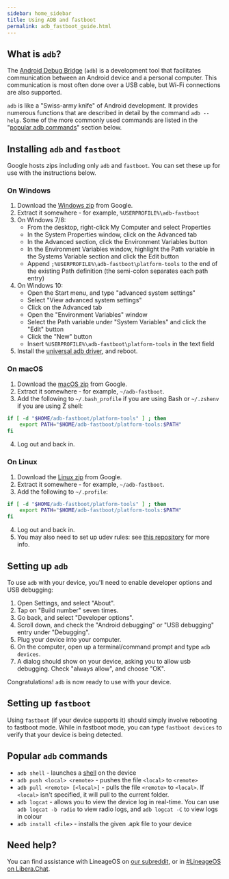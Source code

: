 ```yaml
---
sidebar: home_sidebar
title: Using ADB and fastboot
permalink: adb_fastboot_guide.html
---
```

## What is `adb`?
The [Android Debug Bridge](https://en.wikipedia.org/wiki/Android_Debug_Bridge) (`adb`) is a development tool that facilitates communication between an Android
device and a personal computer. This communication is most often done over a USB cable, but Wi-Fi
connections are also supported.

`adb` is like a "Swiss-army knife" of Android development. It provides numerous functions that are
described in detail by the command `adb --help`. Some of the more commonly used
commands are listed in the "[popular adb commands](#popular-adb-commands)" section below.

## Installing `adb` and `fastboot`

Google hosts zips including only `adb` and `fastboot`. You can set these up for use with the instructions below.

### On Windows
1. Download the [Windows zip](https://dl.google.com/android/repository/platform-tools-latest-windows.zip) from Google.
2. Extract it somewhere - for example, `%USERPROFILE%\adb-fastboot`
3. On Windows 7/8:
    * From the desktop, right-click My Computer and select Properties
    * In the System Properties window, click on the Advanced tab
    * In the Advanced section, click the Environment Variables button
    * In the Environment Variables window, highlight the Path variable in the Systems Variable section and click the Edit button
    * Append `;%USERPROFILE%\adb-fastboot\platform-tools` to the end of the existing Path definition (the semi-colon separates each path entry)
4. On Windows 10:
    * Open the Start menu, and type "advanced system settings"
    * Select "View advanced system settings"
    * Click on the Advanced tab
    * Open the "Environment Variables" window
    * Select the Path variable under "System Variables" and click the "Edit" button
    * Click the "New" button
    * Insert `%USERPROFILE%\adb-fastboot\platform-tools` in the text field
5. Install the [universal adb driver](https://github.com/koush/UniversalAdbDriver), and reboot.

### On macOS
1. Download the [macOS zip](https://dl.google.com/android/repository/platform-tools-latest-darwin.zip) from Google.
2. Extract it somewhere - for example, `~/adb-fastboot`.
3. Add the following to `~/.bash_profile` if you are using Bash or `~/.zshenv` if you are using Z shell:
```sh
if [ -d "$HOME/adb-fastboot/platform-tools" ] ; then
    export PATH="$HOME/adb-fastboot/platform-tools:$PATH"
fi
```
4. Log out and back in.

### On Linux
1. Download the [Linux zip](https://dl.google.com/android/repository/platform-tools-latest-linux.zip) from Google.
2. Extract it somewhere - for example, `~/adb-fastboot`.
3. Add the following to `~/.profile`:
```sh
if [ -d "$HOME/adb-fastboot/platform-tools" ] ; then
    export PATH="$HOME/adb-fastboot/platform-tools:$PATH"
fi
```
4. Log out and back in.
5. You may also need to set up udev rules: see [this repository](https://github.com/M0Rf30/android-udev-rules#installation) for more info.

## Setting up `adb`

To use `adb` with your device, you'll need to enable developer options and USB debugging:

1. Open Settings, and select "About".
2. Tap on "Build number" seven times.
3. Go back, and select "Developer options".
4. Scroll down, and check the "Android debugging" or "USB debugging" entry under "Debugging".
5. Plug your device into your computer.
6. On the computer, open up a terminal/command prompt and type `adb devices`.
7. A dialog should show on your device, asking you to allow usb debugging. Check "always allow", and choose "OK".

Congratulations! `adb` is now ready to use with your device.

## Setting up `fastboot`

Using `fastboot` (if your device supports it) should simply involve rebooting to fastboot mode.
While in fastboot mode, you can type `fastboot devices` to verify that your device is being detected.

## Popular `adb` commands

* `adb shell` - launches a [shell](https://en.wikipedia.org/wiki/Shell_(computing)) on the device
* `adb push <local> <remote>` - pushes the file `<local>` to `<remote>`
* `adb pull <remote> [<local>]` - pulls the file `<remote>` to `<local>`. If `<local>` isn't specified,
it will pull to the current folder.
* `adb logcat` - allows you to view the device log in real-time. You can use `adb logcat -b radio` to view radio logs,
and `adb logcat -C` to view logs in colour
* `adb install <file>` - installs the given .apk file to your device

## Need help?

You can find assistance with LineageOS on [our subreddit](https://reddit.com/r/LineageOS), or in [#LineageOS on Libera.Chat](https://kiwiirc.com/nextclient/irc.libera.chat#lineageos).
